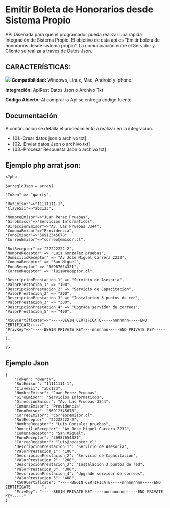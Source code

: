 # Emitir Boleta de Honorarios desde Sistema Propio

API Diseñada para que el programador pueda realizar una rápida Integración de Sistema Propio.
El objetivo de esta api es "Emitir boleta de honorarios desde sistema propio".
La comunicación entre el Servidor y Cliente se realiza a traves de Datos Json.

## CARACTERÍSTICAS:

![](https://scanapp.org/assets/github_assets/done.png) **Compatibilidad:** Windows, Linux, Mac, Android y Iphone.

**Integración:** ApiRest Datos Json o Archivo Txt

**Código Abierto:** Al comprar la Api se entrega código fuente.

## Documentación

A continuación se detalla el procedimiento a realizar en la integración.

-   [01.-Crear datos json o archivo txt]
-   [02.-Enviar datos Json o archivo txt]
-   [03.-Procesar Respuesta Json o archivo txt] 

## Ejemplo php arrat json:
````
<?php

$arregloJson = array(

"Token" => "qwerty",

"RutEmisor"=>"11111111-1",
"ClaveSii"=>"abc123",

"NombreEmisor"=>"Juan Perez Pruebas",
"GiroEmisor"=>"Servicios Informaticos",
"DireccionEmisor"=>"Av. Las Pruebas 3344",
"ComunaEmisor"=>"Providencia",
"FonoEmisor"=>"56912345678",
"CorreoEmisor"=>"correo@emisor.cl",
        
"RutReceptor" => "22222222-2",
"NombreReceptor" => "Luis Gonzalez pruebas",
"DomicilioReceptor" => "Av Jose Miguel Carrera 2232",
"ComunaReceptor" => "San Miguel",
"FonoReceptor" => "56987654321",
"CorreoReceptor" => "luis@receptor.cl",

"DescripcionPrestacion_1" => "Servicio de Asesoria",        
"ValorPrestacion_1" => "100",
"DescripcionPrestacion_2" => "Servicio de Capacitacion",        
"ValorPrestacion_2" => "200",
"DescripcionPrestacion_3" => "Instalacion 3 puntos de red",        
"ValorPrestacion_3" => "300",
"DescripcionPrestacion_4" => "Upgrade servidor de correos",        
"ValorPrestacion_5" => "400",

"X509Certificate"=>"-----BEGIN CERTIFICATE-----nnnnnnn-----END CERTIFICATE-----",
"PrivKey"=>"-----BEGIN PRIVATE KEY----nnnnnnn-----END PRIVATE KEY-----"
);
 
?>
````


## Ejemplo Json
````
{
	"Token": "qwerty",
	"RutEmisor": "11111111-1",
	"ClaveSii": "abc123",
	"NombreEmisor": "Juan Perez Pruebas",
	"GiroEmisor": "Servicios Informaticos",
	"DireccionEmisor": "Av. Las Pruebas 3344",
	"ComunaEmisor": "Providencia",
	"FonoEmisor": "56912345678",
	"CorreoEmisor": "correo@emisor.cl",
	"RutReceptor": "22222222-2",
	"NombreReceptor": "Luis Gonzalez pruebas",
	"DomicilioReceptor": "Av Jose Miguel Carrera 2232",
	"ComunaReceptor": "San Miguel",
	"FonoReceptor": "56987654321",
	"CorreoReceptor": "luis@receptor.cl",
	"DescripcionPrestacion_1": "Servicio de Asesoria",
	"ValorPrestacion_1": "100",
	"DescripcionPrestacion_2": "Servicio de Capacitacion",
	"ValorPrestacion_2": "200",
	"DescripcionPrestacion_3": "Instalacion 3 puntos de red",
	"ValorPrestacion_3": "300",
	"DescripcionPrestacion_4": "Upgrade servidor de correos",
	"ValorPrestacion_5": "400",
	"X509Certificate": "-----BEGIN CERTIFICATE-----nnnnnnnnn-----END CERTIFICATE-----",
	"PrivKey": "-----BEGIN PRIVATE KEY-----nnnnnnnnnn-----END PRIVATE KEY-----"
}
````
